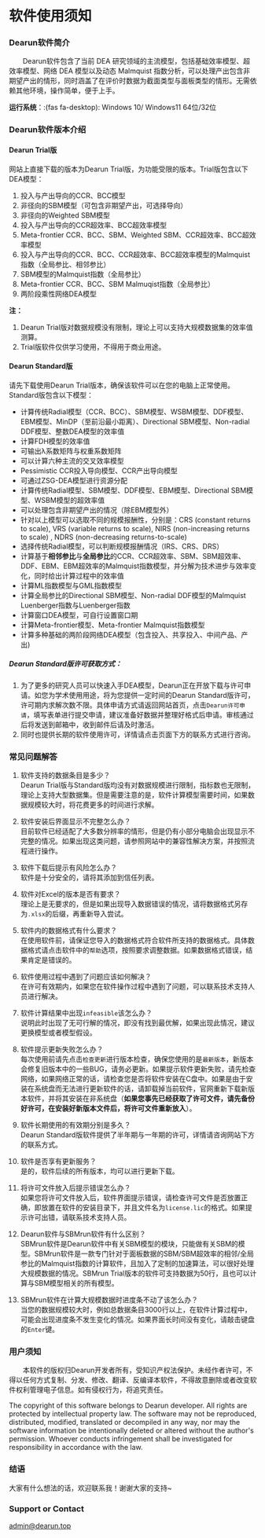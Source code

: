 # 软件使用须知


<script src="https://kit.fontawesome.com/5519c56e9e.js" crossorigin="anonymous"></script>
<script src="https://assets.salesmartly.com/js/project_3040_3314_1657543658.js"></script>

### Dearun软件简介
<p style="text-indent:2em">Dearun软件包含了当前 DEA 研究领域的主流模型，包括基础效率模型、超效率模型、网络 DEA 模型以及动态 Malmquist 指数分析，可以处理产出包含非期望产出的情形，同时涵盖了在评价时数据为截面类型与面板类型的情形。无需依赖其他环境，操作简单，便于上手。    

**运行系统**：:(fas fa-desktop): Windows 10/ Windows11  64位/32位
### Dearun软件版本介绍
#### Dearun Trial版
网站上直接下载的版本为Dearun Trial版，为功能受限的版本。Trial版包含以下DEA模型：  
1. 投入与产出导向的CCR、BCC模型
2. 非径向的SBM模型（可包含非期望产出，可选择导向）
3. 非径向的Weighted SBM模型
4. 投入与产出导向的CCR超效率、BCC超效率模型
5. Meta-frontier CCR、BCC、SBM、Weighted SBM、CCR超效率、BCC超效率模型
6. 投入与产出导向的CCR、BCC、CCR超效率、BCC超效率模型的Malmquist指数（全局参比、相邻参比）
7. SBM模型的Malmquist指数（全局参比）
8. Meta-frontier CCR、BCC、SBM Malmuqist指数（全局参比）
9. 两阶段乘性网络DEA模型    

**注：**
1. Dearun Trial版对数据规模没有限制，理论上可以支持大规模数据集的效率值测算。
2. Trial版软件仅供学习使用，不得用于商业用途。

#### Dearun Standard版
请先下载使用Dearun Trial版本，确保该软件可以在您的电脑上正常使用。Standard版包含以下模型：
- 计算传统Radial模型（CCR、BCC）、SBM模型、WSBM模型、DDF模型、EBM模型、MinDP（至前沿最小距离）、Directional SBM模型、Non-radial DDF模型、整数DEA模型的效率值
- 计算FDH模型的效率值
- 可输出λ系数矩阵与权重系数矩阵
- 可以计算六种主流的交叉效率模型 
- Pessimistic CCR投入导向模型、CCR产出导向模型   
- 可通过ZSG-DEA模型进行资源分配
- 计算传统Radial模型、SBM模型、DDF模型、EBM模型、Directional SBM模型、WSBM模型的超效率值
- 可以处理包含非期望产出的情况（除EBM模型外）
- 针对以上模型可以选取不同的规模报酬性，分别是：CRS (constant returns to scale), VRS (variable returns to scale), NIRS (non-increasing returns to scale) , NDRS (non-decreasing returns-to-scale)
- 选择传统Radial模型，可以判断规模报酬情况（IRS、CRS、DRS）
- 计算基于**相邻参比**与**全局参比**的CCR、CCR超效率、SBM、SBM超效率、DDF、EBM、EBM超效率的Malmquist指数模型，并分解为技术进步与效率变化，同时给出计算过程中的效率值  
- 计算ML指数模型与GML指数模型
- 计算全局参比的Directional SBM模型、Non-radial DDF模型的Malmquist Luenberger指数与Luenberger指数
- 计算窗口DEA模型，可自行设置窗口期
- 计算Meta-frontier模型、Meta-frontier Malmquist指数模型
- 计算多种基础的两阶段网络DEA模型（包含投入、共享投入、中间产品、产出)

##### Dearun Standard版许可获取方式：
1. 为了更多的研究人员可以快速入手DEA模型，Dearun正在开放下载与许可申请。如您为学术使用用途，将为您提供一定时间的Dearun Standard版许可，许可期内求解次数不限。具体申请方式请返回网站首页，点击`Dearun许可申请`，填写表单进行提交申请，建议准备好数据并整理好格式后申请。审核通过后将发送到邮箱中，收到邮件后请及时激活。
2. 同时也提供长期的软件使用许可，详情请点击页面下方的联系方式进行咨询。

### 常见问题解答
1. 软件支持的数据条目是多少？  
Dearun Trial版与Standard版均没有对数据规模进行限制，指标数也无限制，理论上支持大型数据集。但是需要注意的是，软件计算模型需要时间，如果数据规模较大时，将花费更多的时间进行求解。

2. 软件安装后界面显示不完整怎么办？  
目前软件已经适配了大多数分辨率的情形，但是仍有小部分电脑会出现显示不完整的情况。如果出现这类问题，请参照网站中的兼容性解决方案，并按照流程进行操作。

3. 软件下载后提示有风险怎么办？  
软件是十分安全的，请将其添加到信任列表。

4. 软件对Excel的版本是否有要求？  
理论上是无要求的，但是如果出现导入数据错误的情况，请将数据格式另存为`.xlsx`的后缀，再重新导入尝试。

5. 软件内的数据格式有什么要求？  
在使用软件前，请保证您导入的数据格式符合软件所支持的数据格式。具体数据格式请点击软件中的`帮助`选项，按照要求调整数据。如果数据格式错误，结果肯定是错误的。

6. 软件使用过程中遇到了问题应该如何解决？  
在许可有效期内，如果您在软件操作过程中遇到了问题，可以联系技术支持人员进行解决。

7. 软件计算结果中出现`infeasible`该怎么办？  
说明此时出现了无可行解的情况，即没有找到最优解，如果出现此情况，建议更换模型或者模型假设。

8. 软件提示更新失败怎么办？  
每次使用前请先点击`检查更新`进行版本检查，确保您使用的是`最新版本`，新版本会修复旧版本中的一些BUG，请务必更新。如果提示软件更新失败，请先检查网络，如果网络正常的话，请检查您是否将软件安装在C盘中。如果是由于安装在系统盘而无法进行更新软件的话，请卸载掉当前软件，官网重新下载新版本软件，并将其安装在非系统盘（**如果您事先已经获取了许可文件，请先备份好许可，在安装好新版本文件后，将许可文件重新放入**）。

9. 软件长期使用的有效期分别是多久？  
Dearun Standard版软件提供了半年期与一年期的许可，详情请咨询网站下方的联系方式。

10. 软件是否享有更新服务？  
是的，软件后续的所有版本，均可以进行更新下载。

11. 将许可文件放入后提示错误怎么办？  
如果您将许可文件放入后，软件界面提示错误，请检查许可文件是否放置正确，即放置在软件的安装目录下，并且文件名为`license.lic`的格式。如果提示许可出错，请联系技术支持人员。

12. Dearun软件与SBMrun软件有什么区别？  
SBMrun软件是Dearun软件中有关SBM模型的模块，只能做有关SBM的模型。SBMrun软件是一款专门针对于面板数据的SBM/SBM超效率的相邻/全局参比的Malmquist指数的计算软件，且加入了定制的加速算法，可以很好处理大规模数据的情况。SBMrun Trial版本的软件可支持数据为50行，且也可以计算与SBM模型相关的所有模型。

13. SBMrun软件在计算大规模数据时进度条不动了该怎么办？  
当您的数据规模较大时，例如总数据条目3000行以上，在软件计算过程中，可能会出现进度条不发生变化的情况。如果界面长时间没有变化，请敲击键盘的`Enter`键。

### 用户须知

<p style="text-indent:2em">本软件的版权归Dearun开发者所有，受知识产权法保护。未经作者许可，不得以任何方式复制、分发、修改、翻译、反编译本软件，不得故意删除或者改变软件权利管理电子信息。如有侵权行为，将追究责任。  

The copyright of this software belongs to Dearun developer. All rights are protected by intellectual property law. The software may not be reproduced, distributed, modified, translated or decompiled in any way, nor may the software  information be intentionally deleted or altered without the author's permission. Whoever conducts infringement shall be investigated for responsibility in accordance with the law.

### 结语
<i class="fa-solid fa-award"></i>  大家有什么想法的话，欢迎联系我！谢谢大家的支持~

### Support or Contact
<admin@dearun.top>
